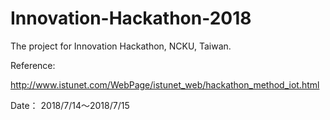 # Innovation-Hackathon-2018

The project for Innovation Hackathon, NCKU, Taiwan.

Reference:

http://www.istunet.com/WebPage/istunet_web/hackathon_method_iot.html

Date：
2018/7/14～2018/7/15

